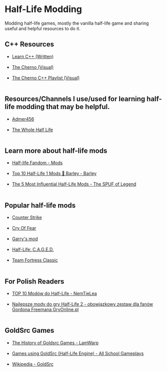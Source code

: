 # Half-Life Modding
Modding half-life games, mostly the vanilla half-life game and sharing useful and helpful resources to do it.
## C++ Resources
<ul>
  <li> <a href="https://www.learncpp.com/" target="_blank">Learn C++ (Written)</a></li><br>
  <li> <a href="https://www.youtube.com/channel/UCQ-W1KE9EYfdxhL6S4twUNw" target="_blank">The Cherno (Visual)</a></li><br>
  <li> <a href="https://www.youtube.com/watch?v=18c3MTX0PK0&list=PLlrATfBNZ98dudnM48yfGUldqGD0S4FFb" target="_blank">The Cherno C++ Playlist (Visual)</a></li><br>
</ul>

## Resources/Channels I use/used for learning half-life modding that may be helpful.
<ul>
  <li> <a href="https://www.youtube.com/c/Admer456" target="_blank">Admer456</a></li><br>
  <li> <a href="https://twhl.info/wiki/page/Tutorial%3A_Setting_up_a_Mod%3A_Part_1_-_Custom_Game_feature" target="_blank">The Whole Half Life</a></li><br>
</ul>

## Learn more about half-life mods
<ul>
  <li> <a href="https://half-life.fandom.com/wiki/Mods" target="_blank">Half-life Fandom - Mods</a></li><br>
  <li> <a href="https://youtu.be/IW6fAhH0sos" target="_blank">Top 10 Half-Life 1 Mods 🔶 Barley - Barley</a></li><br>
  <li> <a href="https://youtu.be/gHlqaEG0TJg" target="_blank">The 5 Most Influential Half-Life Mods - The SPUF of Legend</a></li><br>
</ul>

## Popular half-life mods
<ul>
  <li><a href="https://counterstrike.fandom.com/wiki/Counter-Strike" target="_blank">Counter Strike</a></li><br>
  <li> <a href="https://cry-of-fear.fandom.com/wiki/Cry_of_Fear" target="_blank">Cry Of Fear</a></li><br>
  <li><a href="https://en.wikipedia.org/wiki/Garry%27s_Mod" target="_blank">Garry's mod</a></li><br>
  <li> <a href="https://en.wikipedia.org/wiki/Half-Life:_C.A.G.E.D." target="_blank">Half-Life: C.A.G.E.D.</a></li><br>
  <li> <a href="https://wiki.teamfortress.com/wiki/Team_Fortress_Classic" target="_blank">Team Fortress Classic</a></li><br>
</ul>

## For Polish Readers
<ul>
  <li><a href="https://www.youtube.com/watch?v=vaTXAVgUGz8" target="_blank">TOP 10 Modów do Half-Life - NemTieLea</a></li><br>
  <li><a href="https://www.gry-online.pl/S018.asp?ID=962" target="_blank">Najlepsze mody do gry Half-Life 2 - obowiązkowy zestaw dla fanów Gordona Freemana GryOnline.pl</a></li><br>
</ul>

## GoldSrc Games
<ul>
  <li> <a href="https://youtu.be/Ld5NY3L5iao" target="_blank">The History of Goldsrc Games - LamWarp</a></li><br>
  <li><a href="https://www.youtube.com/watch?v=rG7WtxmCYaY" target="_blank">Games using GoldSrc (Half-Life Engine) - All School Gameplays</a></li><br>
  <li> <a href="https://en.wikipedia.org/wiki/GoldSrc" target="_blank">Wikipedia - GoldSrc</a></li><br>
</ul>



